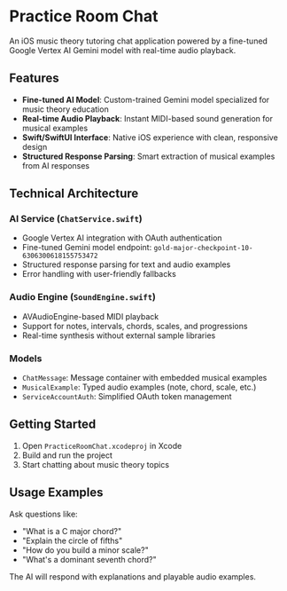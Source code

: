 # Practice Room Chat

An iOS music theory tutoring chat application powered by a fine-tuned Google Vertex AI Gemini model with real-time audio playback.

## Features

- **Fine-tuned AI Model**: Custom-trained Gemini model specialized for music theory education
- **Real-time Audio Playback**: Instant MIDI-based sound generation for musical examples
- **Swift/SwiftUI Interface**: Native iOS experience with clean, responsive design
- **Structured Response Parsing**: Smart extraction of musical examples from AI responses

## Technical Architecture

### AI Service (`ChatService.swift`)
- Google Vertex AI integration with OAuth authentication
- Fine-tuned Gemini model endpoint: `gold-major-checkpoint-10-6306300618155753472`
- Structured response parsing for text and audio examples
- Error handling with user-friendly fallbacks

### Audio Engine (`SoundEngine.swift`)
- AVAudioEngine-based MIDI playback
- Support for notes, intervals, chords, scales, and progressions
- Real-time synthesis without external sample libraries

### Models
- `ChatMessage`: Message container with embedded musical examples
- `MusicalExample`: Typed audio examples (note, chord, scale, etc.)
- `ServiceAccountAuth`: Simplified OAuth token management

## Getting Started

1. Open `PracticeRoomChat.xcodeproj` in Xcode
2. Build and run the project
3. Start chatting about music theory topics

## Usage Examples

Ask questions like:
- "What is a C major chord?"
- "Explain the circle of fifths"
- "How do you build a minor scale?"
- "What's a dominant seventh chord?"

The AI will respond with explanations and playable audio examples.
